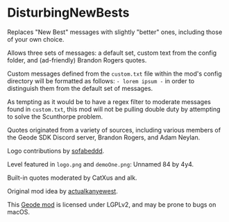 # DisturbingNewBests

Replaces "New Best" messages with slightly "better" ones, including those of your own choice.

Allows three sets of messages: a default set, custom text from the config folder, and (ad-friendly) Brandon Rogers quotes.

Custom messages defined from the `custom.txt` file within the mod's config directory will be formatted as follows: `- lorem ipsum -` in order to distinguish them from the default set of messages.

As tempting as it would be to have a regex filter to moderate messages found in `custom.txt`, this mod will not be pulling double duty by attempting to solve the Scunthorpe problem.

Quotes originated from a variety of sources, including various members of the Geode SDK Discord server, Brandon Rogers, and Adam Neylan.

Logo contributions by [sofabeddd](user:7976112).

Level featured in `logo.png` and `demoOne.png`: Unnamed 84 by 4y4.

Built-in quotes moderated by CatXus and alk.

Original mod idea by [actualkanyewest](user:28091796).

This [Geode mod](https://geode-sdk.org) is licensed under LGPLv2, and may be prone to bugs on macOS.